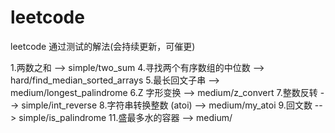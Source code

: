 # leetcode
leetcode 通过测试的解法(会持续更新，可催更)

1.两数之和  --> simple/two_sum
4.寻找两个有序数组的中位数  --> hard/find_median_sorted_arrays
5.最长回文子串  --> medium/longest_palindrome
6.Z 字形变换  --> medium/z_convert
7.整数反转  --> simple/int_reverse
8.字符串转换整数 (atoi)  --> medium/my_atoi
9.回文数  --> simple/is_palindrome
11.盛最多水的容器  --> medium/
